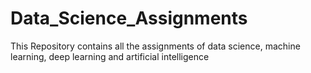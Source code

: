 # Data_Science_Assignments
This Repository contains all the assignments of data science, machine learning, deep learning and artificial intelligence
